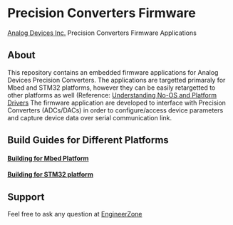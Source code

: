 # Precision Converters Firmware

[Analog Devices Inc.](http://www.analog.com/en/index.html) Precision Converters Firmware Applications

## About
This repository contains an embedded firmware applications for Analog Devices Precision Converters. The applications are targetted primaraly for Mbed and STM32 platforms, 
however they can be easily retargetted to other platforms as well (Reference: [Understanding No-OS and Platform Drivers](https://www.analog.com/en/analog-dialogue/articles/understanding-and-using-the-no-os-and-platform-drivers.html) 
The firmware application are developed to interface with Precision Converters (ADCs/DACs) in order to configure/access device parameters and capture device data over serial 
communication link.

## Build Guides for Different Platforms
#### [Building for Mbed Platform](https://github.com/mphalke/precision-converters-firmware/blob/main/mbed_build.md)
#### [Building for STM32 platform](https://github.com/mphalke/precision-converters-firmware/blob/main/STM32_build.md)

## Support
Feel free to ask any question at [EngineerZone](https://ez.analog.com/data_converters)
